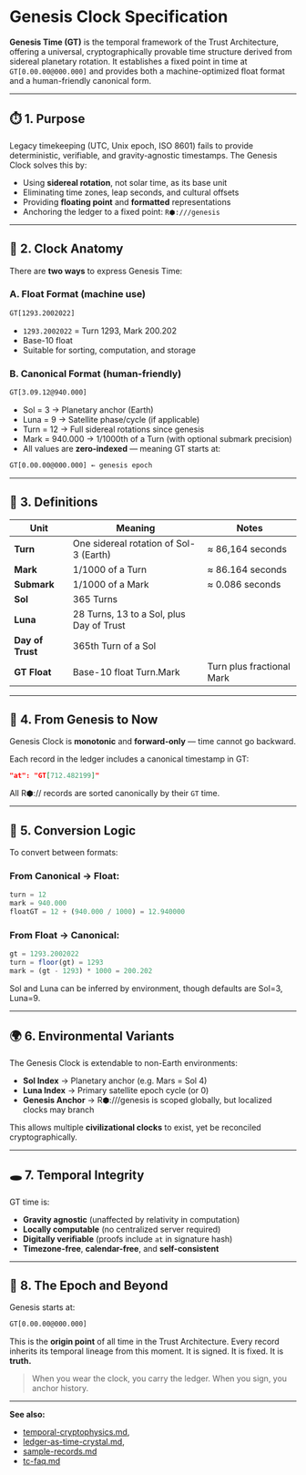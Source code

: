 # Genesis Clock Specification

**Genesis Time (GT)** is the temporal framework of the Trust Architecture, offering a universal, cryptographically provable time structure derived from sidereal planetary rotation. It establishes a fixed point in time at `GT[0.00.00@000.000]` and provides both a machine-optimized float format and a human-friendly canonical form.

---

## ⏱️ 1. Purpose

Legacy timekeeping (UTC, Unix epoch, ISO 8601) fails to provide deterministic, verifiable, and gravity-agnostic timestamps. The Genesis Clock solves this by:

-   Using **sidereal rotation**, not solar time, as its base unit
-   Eliminating time zones, leap seconds, and cultural offsets
-   Providing **floating point** and **formatted** representations
-   Anchoring the ledger to a fixed point: `R⬢:///genesis`

---

## 🧮 2. Clock Anatomy

There are **two ways** to express Genesis Time:

### A. Float Format (machine use)

```txt
GT[1293.2002022]
```

-   `1293.2002022` = Turn 1293, Mark 200.202
-   Base-10 float
-   Suitable for sorting, computation, and storage

### B. Canonical Format (human-friendly)

```txt
GT[3.09.12@940.000]
```

-   Sol = 3 → Planetary anchor (Earth)
-   Luna = 9 → Satellite phase/cycle (if applicable)
-   Turn = 12 → Full sidereal rotations since genesis
-   Mark = 940.000 → 1/1000th of a Turn (with optional submark precision)
-   All values are **zero-indexed** — meaning GT starts at:

```txt
GT[0.00.00@000.000] ← genesis epoch
```

---

## 🔁 3. Definitions

| Unit             | Meaning                                  | Notes                     |
| ---------------- | ---------------------------------------- | ------------------------- |
| **Turn**         | One sidereal rotation of Sol-3 (Earth)   | ≈ 86,164 seconds          |
| **Mark**         | 1/1000 of a Turn                         | ≈ 86.164 seconds          |
| **Submark**      | 1/1000 of a Mark                         | ≈ 0.086 seconds           |
| **Sol**          | 365 Turns                                |
| **Luna**         | 28 Turns, 13 to a Sol, plus Day of Trust |
| **Day of Trust** | 365th Turn of a Sol                      |
| **GT Float**     | Base-10 float Turn.Mark                  | Turn plus fractional Mark |

---

## 🔗 4. From Genesis to Now

Genesis Clock is **monotonic** and **forward-only** — time cannot go backward.

Each record in the ledger includes a canonical timestamp in GT:

```json
"at": "GT[712.482199]"
```

All R⬢:// records are sorted canonically by their `GT` time.

---

## 🔧 5. Conversion Logic

To convert between formats:

### From Canonical → Float:

```ts
turn = 12
mark = 940.000
floatGT = 12 + (940.000 / 1000) = 12.940000
```

### From Float → Canonical:

```ts
gt = 1293.2002022
turn = floor(gt) = 1293
mark = (gt - 1293) * 1000 = 200.202
```

Sol and Luna can be inferred by environment, though defaults are Sol=3, Luna=9.

---

## 🌍 6. Environmental Variants

The Genesis Clock is extendable to non-Earth environments:

-   **Sol Index** → Planetary anchor (e.g. Mars = Sol 4)
-   **Luna Index** → Primary satellite epoch cycle (or 0)
-   **Genesis Anchor** → R⬢:///genesis is scoped globally, but localized clocks may branch

This allows multiple **civilizational clocks** to exist, yet be reconciled cryptographically.

---

## 🕳️ 7. Temporal Integrity

GT time is:

-   **Gravity agnostic** (unaffected by relativity in computation)
-   **Locally computable** (no centralized server required)
-   **Digitally verifiable** (proofs include `at` in signature hash)
-   **Timezone-free**, **calendar-free**, and **self-consistent**

---

## 📌 8. The Epoch and Beyond

Genesis starts at:

```txt
GT[0.00.00@000.000]
```

This is the **origin point** of all time in the Trust Architecture.
Every record inherits its temporal lineage from this moment.
It is signed. It is fixed. It is **truth.**

> When you wear the clock, you carry the ledger.
> When you sign, you anchor history.

---

**See also:**

-   [temporal-cryptophysics.md](temporal-cryptophysics.md),
-   [ledger-as-time-crystal.md](ledger-as-time-crystal.md),
-   [sample-records.md](sample-records.md)
-   [tc-faq.md](tc-faq.md)

